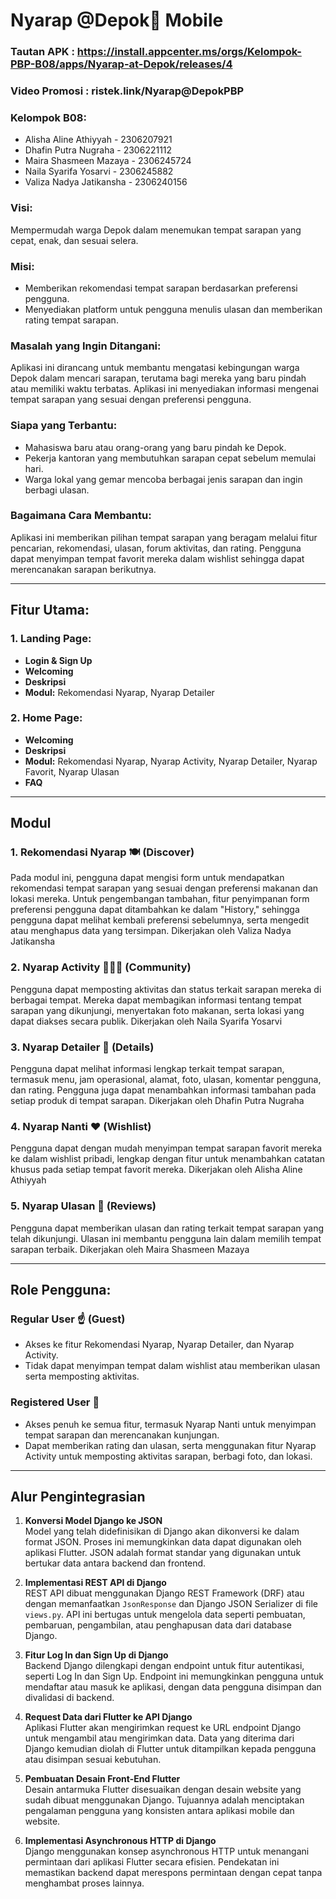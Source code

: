 # Nyarap @Depok🍳 Mobile
### Tautan APK : https://install.appcenter.ms/orgs/Kelompok-PBP-B08/apps/Nyarap-at-Depok/releases/4
### Video Promosi : ristek.link/Nyarap@DepokPBP


### Kelompok B08:
- Alisha Aline Athiyyah - 2306207921
- Dhafin Putra Nugraha - 2306221112
- Maira Shasmeen Mazaya - 2306245724
- Naila Syarifa Yosarvi - 2306245882
- Valiza Nadya Jatikansha - 2306240156

### Visi:
Mempermudah warga Depok dalam menemukan tempat sarapan yang cepat, enak, dan sesuai selera.

### Misi:
- Memberikan rekomendasi tempat sarapan berdasarkan preferensi pengguna.
- Menyediakan platform untuk pengguna menulis ulasan dan memberikan rating tempat sarapan.

### Masalah yang Ingin Ditangani:
Aplikasi ini dirancang untuk membantu mengatasi kebingungan warga Depok dalam mencari sarapan, terutama bagi mereka yang baru pindah atau memiliki waktu terbatas. Aplikasi ini menyediakan informasi mengenai tempat sarapan yang sesuai dengan preferensi pengguna.

### Siapa yang Terbantu:
- Mahasiswa baru atau orang-orang yang baru pindah ke Depok.
- Pekerja kantoran yang membutuhkan sarapan cepat sebelum memulai hari.
- Warga lokal yang gemar mencoba berbagai jenis sarapan dan ingin berbagi ulasan.

### Bagaimana Cara Membantu:
Aplikasi ini memberikan pilihan tempat sarapan yang beragam melalui fitur pencarian, rekomendasi, ulasan, forum aktivitas, dan rating. Pengguna dapat menyimpan tempat favorit mereka dalam wishlist sehingga dapat merencanakan sarapan berikutnya.

---

## Fitur Utama:

### 1. Landing Page:
- **Login & Sign Up**
- **Welcoming**
- **Deskripsi**
- **Modul:** Rekomendasi Nyarap, Nyarap Detailer

### 2. Home Page:
- **Welcoming**
- **Deskripsi**
- **Modul:** Rekomendasi Nyarap, Nyarap Activity, Nyarap Detailer, Nyarap Favorit, Nyarap Ulasan
- **FAQ**

---

## Modul

### 1. Rekomendasi Nyarap 🍽️ (Discover) 
Pada modul ini, pengguna dapat mengisi form untuk mendapatkan rekomendasi tempat sarapan yang sesuai dengan preferensi makanan dan lokasi mereka. Untuk pengembangan tambahan, fitur penyimpanan form preferensi pengguna dapat ditambahkan ke dalam "History," sehingga pengguna dapat melihat kembali preferensi sebelumnya, serta mengedit atau menghapus data yang tersimpan.
Dikerjakan oleh Valiza Nadya Jatikansha

### 2. Nyarap Activity 🧑🏼‍💻 (Community)
Pengguna dapat memposting aktivitas dan status terkait sarapan mereka di berbagai tempat. Mereka dapat membagikan informasi tentang tempat sarapan yang dikunjungi, menyertakan foto makanan, serta lokasi yang dapat diakses secara publik.
Dikerjakan oleh Naila Syarifa Yosarvi

### 3. Nyarap Detailer 🍲 (Details)
Pengguna dapat melihat informasi lengkap terkait tempat sarapan, termasuk menu, jam operasional, alamat, foto, ulasan, komentar pengguna, dan rating. Pengguna juga dapat menambahkan informasi tambahan pada setiap produk di tempat sarapan.
Dikerjakan oleh Dhafin Putra Nugraha

### 4. Nyarap Nanti ❤️ (Wishlist)
Pengguna dapat dengan mudah menyimpan tempat sarapan favorit mereka ke dalam wishlist pribadi, lengkap dengan fitur untuk menambahkan catatan khusus pada setiap tempat favorit mereka.
Dikerjakan oleh Alisha Aline Athiyyah

### 5. Nyarap Ulasan 📝 (Reviews)
Pengguna dapat memberikan ulasan dan rating terkait tempat sarapan yang telah dikunjungi. Ulasan ini membantu pengguna lain dalam memilih tempat sarapan terbaik.
Dikerjakan oleh Maira Shasmeen Mazaya

---

## Role Pengguna:

### Regular User ☝️ (Guest)
- Akses ke fitur Rekomendasi Nyarap, Nyarap Detailer, dan Nyarap Activity.
- Tidak dapat menyimpan tempat dalam wishlist atau memberikan ulasan serta memposting aktivitas.

### Registered User 👥
- Akses penuh ke semua fitur, termasuk Nyarap Nanti untuk menyimpan tempat sarapan dan merencanakan kunjungan.
- Dapat memberikan rating dan ulasan, serta menggunakan fitur Nyarap Activity untuk memposting aktivitas sarapan, berbagi foto, dan lokasi.

---
## Alur Pengintegrasian

1. **Konversi Model Django ke JSON**  
   Model yang telah didefinisikan di Django akan dikonversi ke dalam format JSON. Proses ini memungkinkan data dapat digunakan oleh aplikasi Flutter. JSON adalah format standar yang digunakan untuk bertukar data antara backend dan frontend.

2. **Implementasi REST API di Django**  
   REST API dibuat menggunakan Django REST Framework (DRF) atau dengan memanfaatkan `JsonResponse` dan Django JSON Serializer di file `views.py`. API ini bertugas untuk mengelola data seperti pembuatan, pembaruan, pengambilan, atau penghapusan data dari database Django.

3. **Fitur Log In dan Sign Up di Django**  
   Backend Django dilengkapi dengan endpoint untuk fitur autentikasi, seperti Log In dan Sign Up. Endpoint ini memungkinkan pengguna untuk mendaftar atau masuk ke aplikasi, dengan data pengguna disimpan dan divalidasi di backend.

4. **Request Data dari Flutter ke API Django**  
   Aplikasi Flutter akan mengirimkan request ke URL endpoint Django untuk mengambil atau mengirimkan data. Data yang diterima dari Django kemudian diolah di Flutter untuk ditampilkan kepada pengguna atau disimpan sesuai kebutuhan.

5. **Pembuatan Desain Front-End Flutter**  
   Desain antarmuka Flutter disesuaikan dengan desain website yang sudah dibuat menggunakan Django. Tujuannya adalah menciptakan pengalaman pengguna yang konsisten antara aplikasi mobile dan website.

6. **Implementasi Asynchronous HTTP di Django**  
   Django menggunakan konsep asynchronous HTTP untuk menangani permintaan dari aplikasi Flutter secara efisien. Pendekatan ini memastikan backend dapat merespons permintaan dengan cepat tanpa menghambat proses lainnya.
